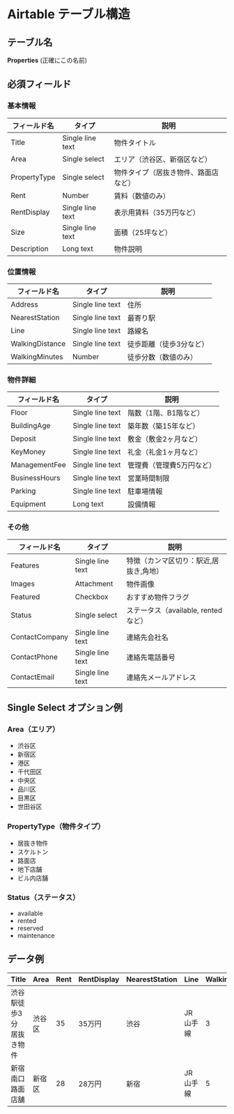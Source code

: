 # Airtable テーブル構造

## テーブル名
**Properties** (正確にこの名前)

## 必須フィールド

### 基本情報
| フィールド名 | タイプ | 説明 |
|------------|--------|------|
| Title | Single line text | 物件タイトル |
| Area | Single select | エリア（渋谷区、新宿区など） |
| PropertyType | Single select | 物件タイプ（居抜き物件、路面店など） |
| Rent | Number | 賃料（数値のみ） |
| RentDisplay | Single line text | 表示用賃料（35万円など） |
| Size | Single line text | 面積（25坪など） |
| Description | Long text | 物件説明 |

### 位置情報
| フィールド名 | タイプ | 説明 |
|------------|--------|------|
| Address | Single line text | 住所 |
| NearestStation | Single line text | 最寄り駅 |
| Line | Single line text | 路線名 |
| WalkingDistance | Single line text | 徒歩距離（徒歩3分など） |
| WalkingMinutes | Number | 徒歩分数（数値のみ） |

### 物件詳細
| フィールド名 | タイプ | 説明 |
|------------|--------|------|
| Floor | Single line text | 階数（1階、B1階など） |
| BuildingAge | Single line text | 築年数（築15年など） |
| Deposit | Single line text | 敷金（敷金2ヶ月など） |
| KeyMoney | Single line text | 礼金（礼金1ヶ月など） |
| ManagementFee | Single line text | 管理費（管理費5万円など） |
| BusinessHours | Single line text | 営業時間制限 |
| Parking | Single line text | 駐車場情報 |
| Equipment | Long text | 設備情報 |

### その他
| フィールド名 | タイプ | 説明 |
|------------|--------|------|
| Features | Single line text | 特徴（カンマ区切り：駅近,居抜き,角地） |
| Images | Attachment | 物件画像 |
| Featured | Checkbox | おすすめ物件フラグ |
| Status | Single select | ステータス（available, rented など） |
| ContactCompany | Single line text | 連絡先会社名 |
| ContactPhone | Single line text | 連絡先電話番号 |
| ContactEmail | Single line text | 連絡先メールアドレス |

## Single Select オプション例

### Area（エリア）
- 渋谷区
- 新宿区  
- 港区
- 千代田区
- 中央区
- 品川区
- 目黒区
- 世田谷区

### PropertyType（物件タイプ）
- 居抜き物件
- スケルトン
- 路面店
- 地下店舗
- ビル内店舗

### Status（ステータス）
- available
- rented
- reserved
- maintenance

## データ例
| Title | Area | Rent | RentDisplay | NearestStation | Line | WalkingMinutes |
|-------|------|------|-------------|----------------|------|----------------|
| 渋谷駅徒歩3分 居抜き物件 | 渋谷区 | 35 | 35万円 | 渋谷 | JR山手線 | 3 |
| 新宿南口 路面店舗 | 新宿区 | 28 | 28万円 | 新宿 | JR山手線 | 5 |